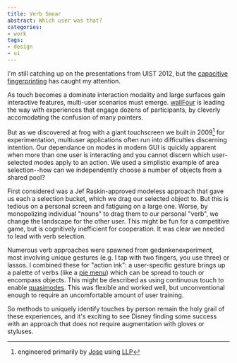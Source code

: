 ```yaml
---
title: Verb Smear
abstract: Which user was that?
categories:
- work
tags:
- design
- ui
---
```


I'm still catching up on the presentations from UIST 2012, but the [capacitive fingerprinting][disney] has caught my attention.

[disney]: http://www.newscientist.com/blogs/onepercent/2012/10/a-touchscreen-that-knows-how-y.html

As touch becomes a dominate interaction modality and large surfaces gain interactive features, multi-user scenarios must emerge. [wallFour][] is leading the way with experiences that engage dozens of participants, by cleverly accomodating the confusion of many pointers.

[wallFour]: http://wallfour.co.uk/

But as we discovered at frog with a giant touchscreen we built in 2009[^llp] for experimentation, multiuser applications often run into difficulties discerning intention. Our dependance on modes in modern GUI is quickly apparent when more than one user is interacting and you cannot discern which user-selected modes apply to an action. We used a simplistic example of area selection--how can we independently choose a number of objects from a shared pool?

[^llp]: engineered primarily by [Jose](http://twitter.com/joseh/) using [LLP](http://sethsandler.com/multitouch/llp/)

First considered was a Jef Raskin-approved modeless approach that gave us each a selection bucket, which we drag our selected object to. But this is tedious on a personal screen and fatiguing on a large one. Worse, by monopolizing individual "nouns" to drag them to our personal "verb", we change the landscape for the other user. This might be fun for a competitive game, but is cognitively inefficient for cooperation. It was clear we needed to lead with verb selection.

Numerous verb approaches were spawned from gedankenexperiment, most involving unique gestures (e.g. I tap with two fingers, you use three) or lassos. I combined these for "action ink": a user-specific gesture brings up a palette of verbs (like a [pie menu][]) which can be spread to touch or encompass objects. This might be described as using continuous touch to enable [quasimodes][]. This was flexible and worked well, but unconventional enough to require an uncomfortable amount of user training.

[pie menu]: http://en.wikipedia.org/wiki/Pie_menu
[quasimodes]: http://books.google.com/books?id=D39vjmLfO3kC&pg=PA55&ots=CPrzc33RVa

So methods to uniquely identify touches by person remain the holy grail of these experiences, and it's exciting to see Disney finding some success with an approach that does not require augmentation with gloves or styluses.